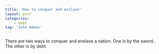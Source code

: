 ```yaml
---
title: 'How to conquer and enslave'
layout: post
categories:
    - debt
tag: 'John Adams'
---
```


There are two ways to conquer and enslave a nation. One is by the sword. The other is by debt.